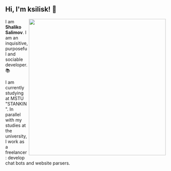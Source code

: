 <h2> Hi, I'm ksilisk! 👾</h2>

<img align='right' src="https://habrastorage.org/webt/tn/jp/ep/tnjpepft7cptughbj_1bmrublio.gif" width="430">

I am <b>Shaliko Salimov</b>.
I am an inquisitive, purposeful and sociable developer. 📚 <br>

I am currently studying at MSTU "STANKIN". In parallel with my studies at the university, I work as a freelancer: develop chat bots and website parsers.
<!---
ksilisk/ksilisk is a ✨ special ✨ repository because its `README.md` (this file) appears on your GitHub profile.
You can click the Preview link to take a look at your changes.
--->
